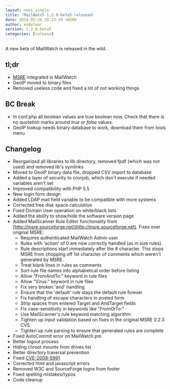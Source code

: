 ```yaml
---
layout: news_single
title: 'MailWatch 1.2.0-beta5 released'
date: 2014-05-26 20:23:29 +0200
author: endelwar
version: 1.2.0-beta5
categories: [release]
---
```


A new beta of MailWatch is released in the wild.

## tl;dr

 - [MSRE](http://msre.sourceforge.net) integrated in MailWatch
 - GeoIP moved to binary files
 - Removed useless code and fixed a lot of not working things

## BC Break
* In conf.php all boolean values are true boolean now. Check that there is no quotation marks around _true_ or _false_ values.
* GeoIP lookup needs binary database to work, download them from _tools_ menu

## Changelog

 - Reorganized all libraries to lib directory, removed fpdf (which was not used) and removed lib's symlinks
 - Moved to GeoIP binary data file, dropped CSV import to database
 - Added a layer of security to cronjob, which don't execute if needed variables aren't set
 - Improved compatibility with PHP 5.5
 - New login form design
 - Added LDAP mail field variable to be compatible with more systems
 - Corrected free disk space calculation
 - Fixed Domain User operation on white/black lists
 - Added the ability to show/hide the software version page
 - Added MailScanner Rule Editor functionality from [http://msre.sourceforge.net](http://msre.sourceforge.net). Fixes over original MSRE:
   -  Requires authenticated MailWatch Admin user
   -  Rules with 'action' of 0 are now correctly handled (as in size rules).
   -  Rule descriptions start immediately after the # character. This stops MSRE from chopping off 1st character of comments which weren't generated by MSRE.
   -  Treat blank lines in rules as comments
   -  Sort rule file names into alphabetical order before listing
   -  Allow "FromAndTo:" keyword in rule files
   -  Allow "Virus:" keyword in rule files
   -  Fix very broken 'and' handling
   -  Ensure that the 'default' rule stays the default rule forever
   -  Fix handling of escape characters in posted form
   -  Strip spaces from entered Target and AndTarget fields
   -  Fix case-sensitivity in keywords like "FromOrTo:"
   -  Use MailScanner's rule keyword matching algorithm
   -  Tighten up input validation based on fixes in the original MSRE 0.2.3 CVS
   -  Tighten up rule parsing to ensure that generated rules are complete
 - Fixed AutoCommit error on MailWatch.pm
 - Better logout process
 - Hiding chroot mounts from drives list
 - Better directory traversal prevention
 - Fixed [CVE-2008-5991](http://cve.mitre.org/cgi-bin/cvename.cgi?name=CVE-2008-5991)
 - Corrected html and javascript errors
 - Removed W3C and SourceForge logos from footer
 - Fixed spelling mistakes/typos
 - Code cleanup